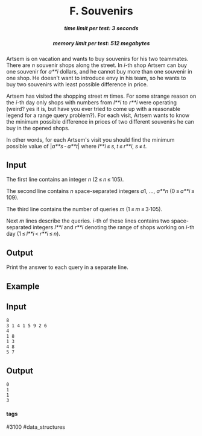 <h1 style='text-align: center;'> F. Souvenirs</h1>

<h5 style='text-align: center;'>time limit per test: 3 seconds</h5>
<h5 style='text-align: center;'>memory limit per test: 512 megabytes</h5>

Artsem is on vacation and wants to buy souvenirs for his two teammates. There are *n* souvenir shops along the street. In *i*-th shop Artsem can buy one souvenir for *a**i* dollars, and he cannot buy more than one souvenir in one shop. He doesn't want to introduce envy in his team, so he wants to buy two souvenirs with least possible difference in price.

Artsem has visited the shopping street *m* times. For some strange reason on the *i*-th day only shops with numbers from *l**i* to *r**i* were operating (weird? yes it is, but have you ever tried to come up with a reasonable legend for a range query problem?). For each visit, Artsem wants to know the minimum possible difference in prices of two different souvenirs he can buy in the opened shops.

In other words, for each Artsem's visit you should find the minimum possible value of |*a**s* - *a**t*| where *l**i* ≤ *s*, *t* ≤ *r**i*, *s* ≠ *t*.

## Input

The first line contains an integer *n* (2 ≤ *n* ≤ 105).

The second line contains *n* space-separated integers *a*1, ..., *a**n* (0 ≤ *a**i* ≤ 109).

The third line contains the number of queries *m* (1 ≤ *m* ≤ 3·105).

Next *m* lines describe the queries. *i*-th of these lines contains two space-separated integers *l**i* and *r**i* denoting the range of shops working on *i*-th day (1 ≤ *l**i* < *r**i* ≤ *n*).

## Output

Print the answer to each query in a separate line.

## Example

## Input


```
8  
3 1 4 1 5 9 2 6  
4  
1 8  
1 3  
4 8  
5 7  

```
## Output


```
0  
1  
1  
3  

```


#### tags 

#3100 #data_structures 